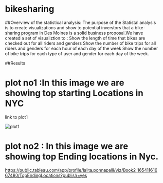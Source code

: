 # bikesharing

##Overview of the statistical analysis:
The purpose of the Statistal analysis is to create visualizations and show to potential inverstors that a bike-sharing program in Des Moines is a solid business proposal.We have created a set of visualiztion to :
Show the length of time that bikes are checked out for all riders and genders
Show the number of bike trips for all riders and genders for each hour of each day of the week
Show the number of bike trips for each type of user and gender for each day of the week.

##Results

# plot no1 :In this image we are showing top starting Locations in NYC
link to plot1

![plot1](https://user-images.githubusercontent.com/100485119/171497105-bca6d6c7-dce8-460b-a238-f2c74e4c0dca.png)

# plot no2 : In this image we are showing top Ending locations in Nyc.
https://public.tableau.com/app/profile/lalita.ponnapalli/viz/Book2_16541161667480/TopEndingLocations?publish=yes
